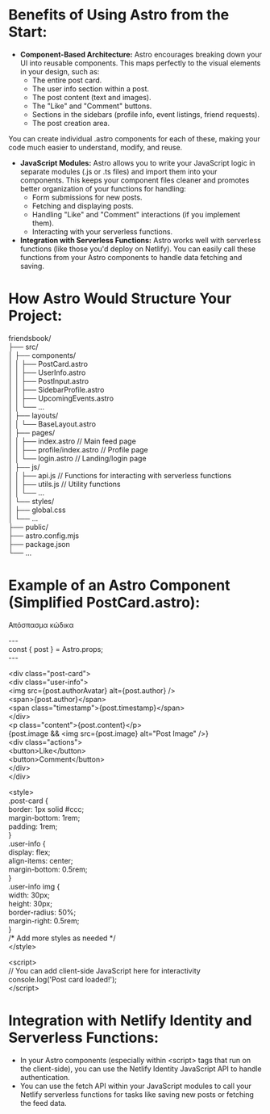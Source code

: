 # **Benefits of Using Astro from the Start:**

* **Component-Based Architecture:** Astro encourages breaking down your UI into reusable components. This maps perfectly to the visual elements in your design, such as:  
  * The entire post card.  
  * The user info section within a post.  
  * The post content (text and images).  
  * The "Like" and "Comment" buttons.  
  * Sections in the sidebars (profile info, event listings, friend requests).  
  * The post creation area.

You can create individual .astro components for each of these, making your code much easier to understand, modify, and reuse.

* **JavaScript Modules:** Astro allows you to write your JavaScript logic in separate modules (.js or .ts files) and import them into your components. This keeps your component files cleaner and promotes better organization of your functions for handling:  
  * Form submissions for new posts.  
  * Fetching and displaying posts.  
  * Handling "Like" and "Comment" interactions (if you implement them).  
  * Interacting with your serverless functions.  
* **Integration with Serverless Functions:** Astro works well with serverless functions (like those you'd deploy on Netlify). You can easily call these functions from your Astro components to handle data fetching and saving.

# **How Astro Would Structure Your Project:**

friendsbook/  
├── src/  
│   ├── components/  
│   │   ├── PostCard.astro  
│   │   ├── UserInfo.astro  
│   │   ├── PostInput.astro  
│   │   ├── SidebarProfile.astro  
│   │   ├── UpcomingEvents.astro  
│   │   └── ...  
│   ├── layouts/  
│   │   └── BaseLayout.astro  
│   ├── pages/  
│   │   ├── index.astro         // Main feed page  
│   │   ├── profile/index.astro // Profile page  
│   │   └── login.astro       // Landing/login page  
│   ├── js/  
│   │   ├── api.js            // Functions for interacting with serverless functions  
│   │   ├── utils.js          // Utility functions  
│   │   └── ...  
│   └── styles/  
│       ├── global.css  
│       └── ...  
├── public/  
├── astro.config.mjs  
├── package.json  
└── ...

# **Example of an Astro Component (Simplified PostCard.astro):**

Απόσπασμα κώδικα

\---  
const { post } \= Astro.props;  
\---

\<div class="post-card"\>  
  \<div class="user-info"\>  
    \<img src={post.authorAvatar} alt={post.author} /\>  
    \<span\>{post.author}\</span\>  
    \<span class="timestamp"\>{post.timestamp}\</span\>  
  \</div\>  
  \<p class="content"\>{post.content}\</p\>  
  {post.image && \<img src={post.image} alt="Post Image" /\>}  
  \<div class="actions"\>  
    \<button\>Like\</button\>  
    \<button\>Comment\</button\>  
  \</div\>  
\</div\>

\<style\>  
  .post-card {  
    border: 1px solid \#ccc;  
    margin-bottom: 1rem;  
    padding: 1rem;  
  }  
  .user-info {  
    display: flex;  
    align-items: center;  
    margin-bottom: 0.5rem;  
  }  
  .user-info img {  
    width: 30px;  
    height: 30px;  
    border-radius: 50%;  
    margin-right: 0.5rem;  
  }  
  /\* Add more styles as needed \*/  
\</style\>

\<script\>  
  // You can add client-side JavaScript here for interactivity  
  console.log('Post card loaded\!');  
\</script\>

# **Integration with Netlify Identity and Serverless Functions:**

* In your Astro components (especially within \<script\> tags that run on the client-side), you can use the Netlify Identity JavaScript API to handle authentication.  
* You can use the fetch API within your JavaScript modules to call your Netlify serverless functions for tasks like saving new posts or fetching the feed data.